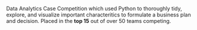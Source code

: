 Data Analytics Case Competition which used Python to thoroughly tidy, explore, and visualize important characteritics to formulate a business plan and decision. 
Placed in the **top 15** out of over 50 teams competing.
